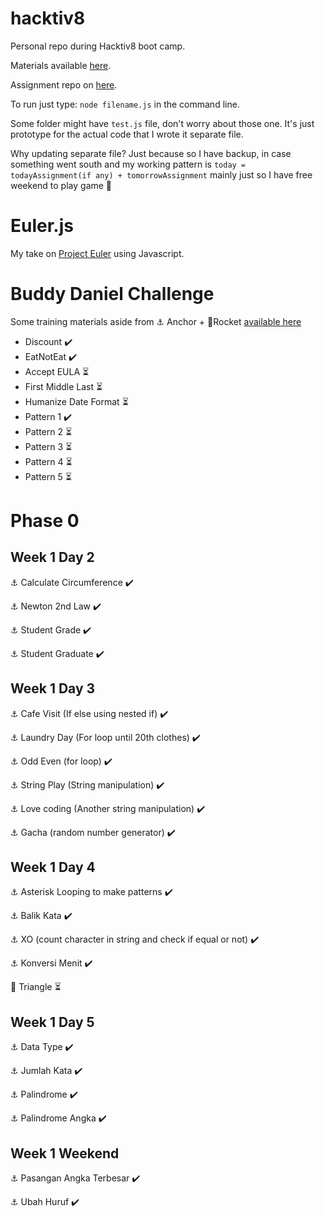 # hacktiv8
Personal repo during Hacktiv8 boot camp.

Materials available [here](http://newprep.hacktiv8.s3-website-ap-southeast-1.amazonaws.com/).

Assignment repo on [here](https://github.com/rmt-05-eindhoven-fox).

To run just type: `node filename.js` in the command line.

Some folder might have `test.js` file, don't worry about those one. It's just prototype for the actual code that I wrote it separate file.

Why updating separate file? Just because so I have backup, in case something went south and my working pattern is `today = todayAssignment(if any) + tomorrowAssignment` mainly just so I have free weekend to play game 🤣
# Euler.js
My take on [Project Euler](https://projecteuler.net/) using Javascript.
# Buddy Daniel Challenge
Some training materials aside from ⚓ Anchor + 🚀Rocket [available here](https://github.com/ideaspaper/h8-student-challenges)

- Discount ✔️
- EatNotEat ✔️
- Accept EULA ⏳
- First Middle Last ⏳
- Humanize Date Format ⏳
- Pattern 1 ✔️
- Pattern 2 ⏳
- Pattern 3 ⏳
- Pattern 4 ⏳
- Pattern 5 ⏳

# Phase 0
## Week 1 Day 2
⚓ Calculate Circumference ✔️

⚓ Newton 2nd Law ✔️

⚓ Student Grade ✔️

⚓ Student Graduate ✔️

## Week 1 Day 3
⚓ Cafe Visit (If else using nested if) ✔️

⚓ Laundry Day (For loop until 20th clothes) ✔️

⚓ Odd Even (for loop) ✔️

⚓ String Play (String manipulation) ✔️

⚓ Love coding (Another string manipulation) ✔️

⚓ Gacha (random number generator) ✔️

## Week 1 Day 4
⚓ Asterisk Looping to make patterns ✔️

⚓ Balik Kata ✔️

⚓ XO (count character in string and check if equal or not) ✔️
 
⚓ Konversi Menit ✔️

🚀 Triangle ⏳

## Week 1 Day 5

⚓ Data Type ✔️

⚓ Jumlah Kata ✔️

⚓ Palindrome ✔️

⚓ Palindrome Angka ✔️

## Week 1 Weekend

⚓ Pasangan Angka Terbesar ✔️

⚓ Ubah Huruf ✔️